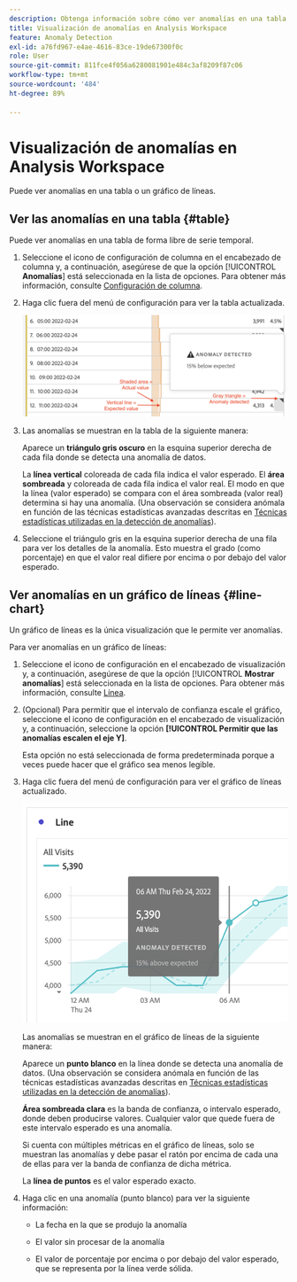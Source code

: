 ```yaml
---
description: Obtenga información sobre cómo ver anomalías en una tabla o en un gráfico de líneas.
title: Visualización de anomalías en Analysis Workspace
feature: Anomaly Detection
exl-id: a76fd967-e4ae-4616-83ce-19de67300f0c
role: User
source-git-commit: 811fce4f056a6280081901e484c3af8209f87c06
workflow-type: tm+mt
source-wordcount: '484'
ht-degree: 89%

---
```


# Visualización de anomalías en Analysis Workspace

Puede ver anomalías en una tabla o un gráfico de líneas.

## Ver las anomalías en una tabla {#table}

Puede ver anomalías en una tabla de forma libre de serie temporal.

1. Seleccione el icono de configuración de columna en el encabezado de columna y, a continuación, asegúrese de que la opción [!UICONTROL **Anomalías**] está seleccionada en la lista de opciones. Para obtener más información, consulte [Configuración de columna](/help/analysis-workspace/visualizations/freeform-table/column-row-settings/column-settings.md).

1. Haga clic fuera del menú de configuración para ver la tabla actualizada.

   ![Notificación de detección de anomalías que indica un 15% por debajo de lo esperado.](assets/anomaly_detected.png)

1. Las anomalías se muestran en la tabla de la siguiente manera:

   Aparece un **triángulo gris oscuro** en la esquina superior derecha de cada fila donde se detecta una anomalía de datos.

   La **línea vertical** coloreada de cada fila indica el valor esperado. El **área sombreada** y coloreada de cada fila indica el valor real. El modo en que la línea (valor esperado) se compara con el área sombreada (valor real) determina si hay una anomalía. (Una observación se considera anómala en función de las técnicas estadísticas avanzadas descritas en [Técnicas estadísticas utilizadas en la detección de anomalías](/help/analysis-workspace/c-anomaly-detection/statistics-anomaly-detection.md)).

1. Seleccione el triángulo gris en la esquina superior derecha de una fila para ver los detalles de la anomalía. Esto muestra el grado (como porcentaje) en que el valor real difiere por encima o por debajo del valor esperado.

## Ver anomalías en un gráfico de líneas {#line-chart}

Un gráfico de líneas es la única visualización que le permite ver anomalías.

Para ver anomalías en un gráfico de líneas:

1. Seleccione el icono de configuración en el encabezado de visualización y, a continuación, asegúrese de que la opción [!UICONTROL **Mostrar anomalías**] está seleccionada en la lista de opciones. Para obtener más información, consulte [Línea](/help/analysis-workspace/visualizations/line.md).

1. (Opcional) Para permitir que el intervalo de confianza escale el gráfico, seleccione el icono de configuración en el encabezado de visualización y, a continuación, seleccione la opción **[!UICONTROL Permitir que las anomalías escalen el eje Y]**.

   Esta opción no está seleccionada de forma predeterminada porque a veces puede hacer que el gráfico sea menos legible.

1. Haga clic fuera del menú de configuración para ver el gráfico de líneas actualizado.

   ![Un gráfico de líneas con un mensaje de anomalía detectada que indica un 15% por encima de lo esperado.](assets/anomaly_linechart.png)

   Las anomalías se muestran en el gráfico de líneas de la siguiente manera:

   Aparece un **punto blanco** en la línea donde se detecta una anomalía de datos. (Una observación se considera anómala en función de las técnicas estadísticas avanzadas descritas en [Técnicas estadísticas utilizadas en la detección de anomalías](/help/analysis-workspace/c-anomaly-detection/statistics-anomaly-detection.md)).

   **Área sombreada clara** es la banda de confianza, o intervalo esperado, donde deben producirse valores. Cualquier valor que quede fuera de este intervalo esperado es una anomalía.

   Si cuenta con múltiples métricas en el gráfico de líneas, solo se muestran las anomalías y debe pasar el ratón por encima de cada una de ellas para ver la banda de confianza de dicha métrica.

   La **línea de puntos** es el valor esperado exacto.

1. Haga clic en una anomalía (punto blanco) para ver la siguiente información:

   * La fecha en la que se produjo la anomalía

   * El valor sin procesar de la anomalía

   * El valor de porcentaje por encima o por debajo del valor esperado, que se representa por la línea verde sólida.

